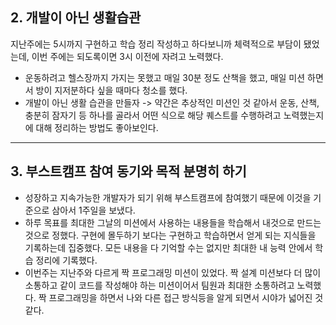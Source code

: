 ## 2. 개발이 아닌 생활습관
 지난주에는 5시까지 구현하고 학습 정리 작성하고 하다보니까 체력적으로 부담이 됐었는데, 이번 주에는 되도록이면 3시 이전에 자려고 노력했다. 
- 운동하려고 헬스장까지 가지는 못했고 매일 30분 정도 산책을 했고, 매일 미션 하면서 방이 지저분하다 싶을 때마다 청소를 했다.
- 개발이 아닌 생활 습관을 만들자 -> 약간은 추상적인 미션인 것 같아서 운동, 산책, 충분히 잠자기 등 하나를 골라서 어떤 식으로 해당 퀘스트를 수행하려고 노력했는지에 대해 정리하는 방법도 좋아보인다.

---

## 3. 부스트캠프 참여 동기와 목적 분명히 하기 
- 성장하고 지속가능한 개발자가 되기 위해 부스트캠프에 참여했기 때문에 이것을 기준으로 삼아서 1주일을 보냈다.
- 하루 목표를 최대한 그날의 미션에서 사용하는 내용들을 학습해서 내것으로 만드는 것으로 정했다. 구현에 몰두하기 보다는 구현하고 학습하면서 얻게 되는 지식들을 기록하는데 집중했다. 모든 내용을 다 기억할 수는 없지만 최대한 내 능력 안에서 학습 정리에 기록했다.
- 이번주는 지난주와 다르게 짝 프로그래밍 미션이 있었다. 짝 설계 미션보다 더 많이 소통하고 같이 코드를 작성해야 하는 미션이어서 팀원과 최대한 소통하려고 노력했다. 짝 프로그래밍을 하면서 나와 다른 접근 방식등을 알게 되면서 시야가 넓어진 것 같다.
